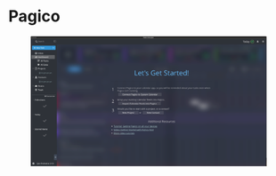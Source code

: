 # Pagico

<figure><img src="../../.gitbook/assets/CleanShot 2023-11-29 at 21.54.15.png" alt=""><figcaption></figcaption></figure>

